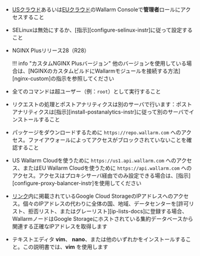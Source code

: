 * [USクラウド](https://us1.my.wallarm.com/)あるいは[EUクラウド](https://my.wallarm.com/)のWallarm Consoleで**管理者**ロールにアクセスすること
* SELinuxは無効にするか、[指示][configure-selinux-instr]に従って設定すること
* NGINX Plusリリース28（R28）

    !!! info "カスタムNGINX Plusバージョン"
        他のバージョンを使用している場合は、[NGINXのカスタムビルドにWallarmモジュールを接続する方法][nginx-custom]の指示を参照してください
* 全てのコマンドは超ユーザー（例：`root`）として実行すること
* リクエストの処理とポストアナリティクスは別のサーバで行います：ポストアナリティクスは[指示][install-postanalytics-instr]に従って別のサーバでインストールすること
* パッケージをダウンロードするために `https://repo.wallarm.com` へのアクセス。ファイアウォールによってアクセスがブロックされていないことを確認すること
* US Wallarm Cloudを使うために `https://us1.api.wallarm.com` へのアクセス、またはEU Wallarm Cloudを使うために `https://api.wallarm.com` へのアクセス。アクセスはプロキシサーバ経由でのみ設定できる場合は、[指示][configure-proxy-balancer-instr]を使用してください
* [リンク](https://www.gstatic.com/ipranges/goog.json)内に掲載されているGoogle Cloud StorageのIPアドレスへのアクセス。個々のIPアドレスの代わりに全体の国、地域、データセンターを[許可リスト、拒否リスト、またはグレーリスト][ip-lists-docs]に登録する場合、WallarmノードはGoogle Storageにホストされている集約データベースから関連する正確なIPアドレスを取得します
* テキストエディタ **vim**、 **nano**、または他のいずれかをインストールすること。この説明書では、**vim** を使用します